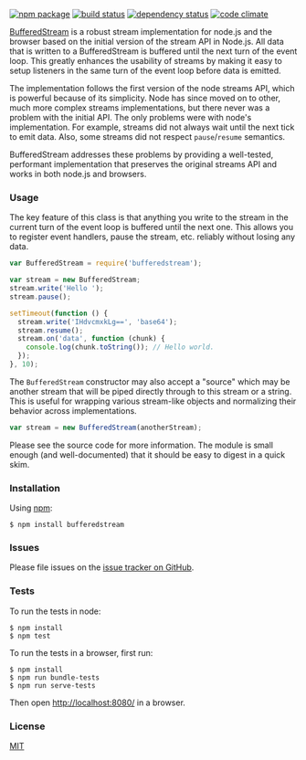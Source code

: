 [![npm package](https://img.shields.io/npm/v/bufferedstream.svg?style=flat-square)](https://www.npmjs.org/package/bufferedstream)
[![build status](https://img.shields.io/travis/mjackson/bufferedstream.svg?style=flat-square)](https://travis-ci.org/mjackson/bufferedstream)
[![dependency status](https://img.shields.io/david/mjackson/bufferedstream.svg?style=flat-square)](https://david-dm.org/mjackson/bufferedstream)
[![code climate](https://img.shields.io/codeclimate/github/mjackson/bufferedstream.svg?style=flat-square)](https://codeclimate.com/github/mjackson/bufferedstream)

[BufferedStream](https://github.com/mjackson/bufferedstream) is a robust stream implementation for node.js and the browser based on the initial version of the stream API in Node.js. All data that is written to a BufferedStream is buffered until the next turn of the event loop. This greatly enhances the usability of streams by making it easy to setup listeners in the same turn of the event loop before data is emitted.

The implementation follows the first version of the node streams API, which is powerful because of its simplicity. Node has since moved on to other, much more complex streams implementations, but there never was a problem with the initial API. The only problems were with node's implementation. For example, streams did not always wait until the next tick to emit data. Also, some streams did not respect `pause`/`resume` semantics.

BufferedStream addresses these problems by providing a well-tested, performant implementation that preserves the original streams API and works in both node.js and browsers.

### Usage

The key feature of this class is that anything you write to the stream in the current turn of the event loop is buffered until the next one. This allows you to register event handlers, pause the stream, etc. reliably without losing any data.

```js
var BufferedStream = require('bufferedstream');

var stream = new BufferedStream;
stream.write('Hello ');
stream.pause();

setTimeout(function () {
  stream.write('IHdvcmxkLg==', 'base64');
  stream.resume();
  stream.on('data', function (chunk) {
    console.log(chunk.toString()); // Hello world.
  });
}, 10);
```

The `BufferedStream` constructor may also accept a "source" which may be another stream that will be piped directly through to this stream or a string. This is useful for wrapping various stream-like objects and normalizing their behavior across implementations.

```js
var stream = new BufferedStream(anotherStream);
```

Please see the source code for more information. The module is small enough (and well-documented) that it should be easy to digest in a quick skim.

### Installation

Using [npm](http://npmjs.org):

    $ npm install bufferedstream

### Issues

Please file issues on the [issue tracker on GitHub](https://github.com/mjackson/bufferedstream/issues).

### Tests

To run the tests in node:

    $ npm install
    $ npm test

To run the tests in a browser, first run:

    $ npm install
    $ npm run bundle-tests
    $ npm run serve-tests

Then open [http://localhost:8080/](http://localhost:8080/) in a browser.

### License

[MIT](http://opensource.org/licenses/MIT)

